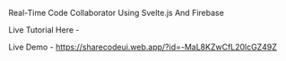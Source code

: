 Real-Time Code Collaborator Using Svelte.js And Firebase

Live Tutorial Here - 

Live Demo - https://sharecodeui.web.app/?id=-MaL8KZwCfL20lcGZ49Z
